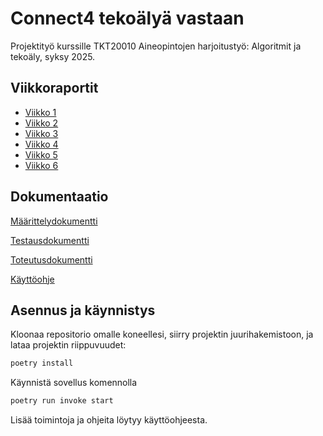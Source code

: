 # Connect4 tekoälyä vastaan

Projektityö kurssille TKT20010 Aineopintojen harjoitustyö: Algoritmit ja tekoäly, syksy 2025.

## Viikkoraportit

- [Viikko 1](https://github.com/eveliinaalikoski/Connect4/blob/main/dokumentaatio/viikkoraportit/viikko1.md)
- [Viikko 2](https://github.com/eveliinaalikoski/Connect4/blob/main/dokumentaatio/viikkoraportit/viikko2.md)
- [Viikko 3](https://github.com/eveliinaalikoski/Connect4/blob/main/dokumentaatio/viikkoraportit/viikko3.md)
- [Viikko 4](https://github.com/eveliinaalikoski/Connect4/blob/main/dokumentaatio/viikkoraportit/viikko4.md)
- [Viikko 5](https://github.com/eveliinaalikoski/Connect4/blob/main/dokumentaatio/viikkoraportit/viikko5.md)
- [Viikko 6](https://github.com/eveliinaalikoski/Connect4/blob/main/dokumentaatio/viikkoraportit/viikko6.md)

## Dokumentaatio

[Määrittelydokumentti](https://github.com/eveliinaalikoski/Connect4/blob/main/dokumentaatio/maarittelydokumentti.md)

[Testausdokumentti](https://github.com/eveliinaalikoski/Connect4/blob/main/dokumentaatio/testausdokumentti.md)

[Toteutusdokumentti](https://github.com/eveliinaalikoski/Connect4/blob/main/dokumentaatio/toteutusdokumentti.md)

[Käyttöohje](https://github.com/eveliinaalikoski/Connect4/blob/main/dokumentaatio/kayttoohje.md)

## Asennus ja käynnistys

Kloonaa repositorio omalle koneellesi, siirry projektin juurihakemistoon, ja lataa projektin riippuvuudet:

```bash
poetry install
```

Käynnistä sovellus komennolla

```bash
poetry run invoke start
```

Lisää toimintoja ja ohjeita löytyy käyttöohjeesta.
